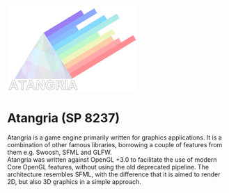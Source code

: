 <img src="assets/atangria_logo.png" width="300" height="200">

# Atangria (SP 8237)
Atangria is a game engine primarily written for graphics applications. It is a combination of other famous libraries, 
borrowing a couple of features from them e.g. Swoosh, SFML and GLFW.\
Atangria was written against OpenGL +3.0 to facilitate the use of modern Core OpenGL features, 
without using the old deprecated pipeline. The architecture resembles SFML, with the difference that it is aimed to render 2D, but also 3D graphics
in a simple approach.